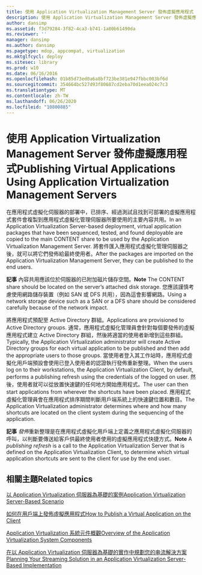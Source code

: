 ```yaml
---
title: 使用 Application Virtualization Management Server 發佈虛擬應用程式
description: 使用 Application Virtualization Management Server 發佈虛擬應用程式
author: dansimp
ms.assetid: f3d79284-3f82-4ca3-b741-1a80b61490da
ms.reviewer: ''
manager: dansimp
ms.author: dansimp
ms.pagetype: mdop, appcompat, virtualization
ms.mktglfcycl: deploy
ms.sitesec: library
ms.prod: w10
ms.date: 06/16/2016
ms.openlocfilehash: 01b85d73ed0a6a8bf723be381e947fbbc003bf6d
ms.sourcegitcommit: 354664bc527d93f80687cd2eba70d1eea024c7c3
ms.translationtype: MT
ms.contentlocale: zh-TW
ms.lasthandoff: 06/26/2020
ms.locfileid: "10800885"
---
```

# <span data-ttu-id="e1d67-103">使用 Application Virtualization Management Server 發佈虛擬應用程式</span><span class="sxs-lookup"><span data-stu-id="e1d67-103">Publishing Virtual Applications Using Application Virtualization Management Servers</span></span>


<span data-ttu-id="e1d67-104">在應用程式虛擬化伺服器的部署中，已排序、經過測試且找到可部署的虛擬應用程式套件會複製到應用程式虛擬化管理伺服器所要使用的主要內容共用。</span><span class="sxs-lookup"><span data-stu-id="e1d67-104">In an Application Virtualization Server-based deployment, virtual application packages that have been sequenced, tested, and found deployable are copied to the main CONTENT share to be used by the Application Virtualization Management Server.</span></span> <span data-ttu-id="e1d67-105">將套件匯入應用程式虛擬化管理伺服器之後，就可以將它們發佈給最終使用者。</span><span class="sxs-lookup"><span data-stu-id="e1d67-105">After the packages are imported on the Application Virtualization Management Server, they can be published to the end users.</span></span>

<span data-ttu-id="e1d67-106">**記事** 內容共用應該位於伺服器的已附加磁片儲存空間。</span><span class="sxs-lookup"><span data-stu-id="e1d67-106">**Note** The CONTENT share should be located on the server’s attached disk storage.</span></span> <span data-ttu-id="e1d67-107">您應該謹慎考慮使用網路儲存裝置（例如 SAN 或 DFS 共用），因為這會影響網路。</span><span class="sxs-lookup"><span data-stu-id="e1d67-107">Using a network storage device such as a SAN or a DFS share should be considered carefully because of the network impact.</span></span>

 

<span data-ttu-id="e1d67-108">將應用程式預配至 Active Directory 群組。</span><span class="sxs-lookup"><span data-stu-id="e1d67-108">Applications are provisioned to Active Directory groups.</span></span> <span data-ttu-id="e1d67-109">通常，應用程式虛擬化管理員會針對每個要發佈的虛擬應用程式建立 Active Directory 群組，然後將適當的使用者新增到這些群組。</span><span class="sxs-lookup"><span data-stu-id="e1d67-109">Typically, the Application Virtualization administrator will create Active Directory groups for each virtual application to be published and then add the appropriate users to those groups.</span></span> <span data-ttu-id="e1d67-110">當使用者登入其工作站時，應用程式虛擬化用戶端預設會使用已登入使用者的認證執行發佈重新整理。</span><span class="sxs-lookup"><span data-stu-id="e1d67-110">When the users log on to their workstations, the Application Virtualization Client, by default, performs a publishing refresh using the credentials of the logged on user.</span></span> <span data-ttu-id="e1d67-111">然後，使用者就可以從放置快速鍵的任何地方開始應用程式。</span><span class="sxs-lookup"><span data-stu-id="e1d67-111">The user can then start applications from wherever the shortcuts have been placed.</span></span> <span data-ttu-id="e1d67-112">應用程式虛擬化管理員會在應用程式排序期間判斷用戶端系統上的快速鍵位置和數目。</span><span class="sxs-lookup"><span data-stu-id="e1d67-112">The Application Virtualization administrator determines where and how many shortcuts are located on the client system during the sequencing of the application.</span></span>

<span data-ttu-id="e1d67-113">**記事** *發佈*重新整理是在應用程式虛擬化用戶端上定義之應用程式虛擬化伺服器的呼叫，以判斷要傳送給客戶供最終使用者使用的虛擬應用程式快捷方式。</span><span class="sxs-lookup"><span data-stu-id="e1d67-113">**Note** A *publishing refresh* is a call to the Application Virtualization Server that is defined on the Application Virtualization Client, to determine which virtual application shortcuts are sent to the client for use by the end user.</span></span>

 

## <span data-ttu-id="e1d67-114">相關主題</span><span class="sxs-lookup"><span data-stu-id="e1d67-114">Related topics</span></span>


[<span data-ttu-id="e1d67-115">以 Application Virtualization 伺服器為基礎的案例</span><span class="sxs-lookup"><span data-stu-id="e1d67-115">Application Virtualization Server-Based Scenario</span></span>](application-virtualization-server-based-scenario.md)

[<span data-ttu-id="e1d67-116">如何在用戶端上發佈虛擬應用程式</span><span class="sxs-lookup"><span data-stu-id="e1d67-116">How to Publish a Virtual Application on the Client</span></span>](how-to-publish-a-virtual-application-on-the-client.md)

[<span data-ttu-id="e1d67-117">Application Virtualization 系統元件概觀</span><span class="sxs-lookup"><span data-stu-id="e1d67-117">Overview of the Application Virtualization System Components</span></span>](overview-of-the-application-virtualization-system-components.md)

[<span data-ttu-id="e1d67-118">在以 Application Virtualization 伺服器為基礎的實作中規劃您的串流解決方案</span><span class="sxs-lookup"><span data-stu-id="e1d67-118">Planning Your Streaming Solution in an Application Virtualization Server-Based Implementation</span></span>](planning-your-streaming-solution-in-an-application-virtualization-server-based-implementation.md)

 

 





